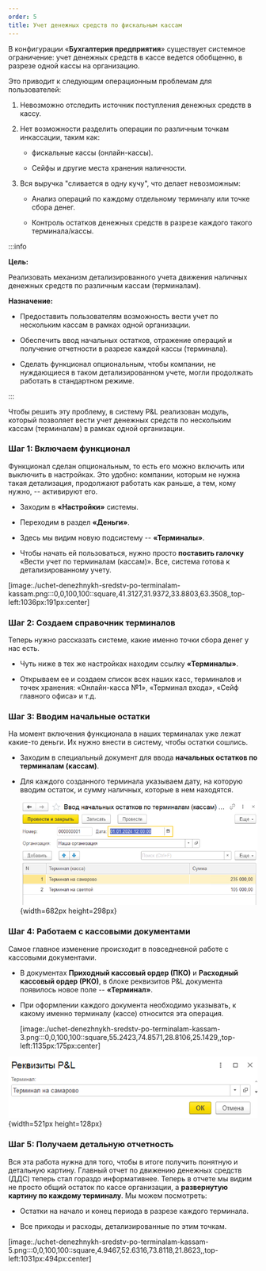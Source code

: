 ```yaml
---
order: 5
title: Учет денежных средств по фискальным кассам
---
```


В конфигурации «**Бухгалтерия предприятия**» существует системное ограничение: учет денежных средств в кассе ведется обобщенно, в разрезе одной кассы на организацию.

Это приводит к следующим операционным проблемам для пользователей:

1. Невозможно отследить источник поступления денежных средств в кассу.

2. Нет возможности разделить операции по различным точкам инкассации, таким как:

   -  фискальные кассы (онлайн-кассы).

   -  Сейфы и другие места хранения наличности.

3. Вся выручка "сливается в одну кучу", что делает невозможным:

   -  Анализ операций по каждому отдельному терминалу или точке сбора денег.

   -  Контроль остатков денежных средств в разрезе каждого такого терминала/кассы.

:::info 

**Цель:**

Реализовать механизм детализированного учета движения наличных денежных средств по различным кассам (терминалам).

**Назначение:**

-  Предоставить пользователям возможность вести учет по нескольким кассам в рамках одной организации.

-  Обеспечить ввод начальных остатков, отражение операций и получение отчетности в разрезе каждой кассы (терминала).

-  Сделать функционал опциональным, чтобы компании, не нуждающиеся в таком детализированном учете, могли продолжать работать в стандартном режиме.

:::



Чтобы решить эту проблему, в систему P&L реализован модуль, который позволяет вести учет денежных средств по нескольким кассам (терминалам) в рамках одной организации.

### **Шаг 1: Включаем функционал**

Функционал сделан опциональным, то есть его можно включить или выключить в настройках. Это удобно: компании, которым не нужна такая детализация, продолжают работать как раньше, а тем, кому нужно, -- активируют его.

-  Заходим в **«Настройки»** системы.

-  Переходим в раздел **«Деньги»**.

-  Здесь мы видим новую подсистему -- **«Терминалы»**.

-  Чтобы начать ей пользоваться, нужно просто **поставить галочку** «Вести учет по терминалам (кассам)». Все, система готова к детализированному учету.

[image:./uchet-denezhnykh-sredstv-po-terminalam-kassam.png:::0,0,100,100::square,41.3127,31.9372,33.8803,63.3508,,top-left:1036px:191px:center]



### **Шаг 2: Создаем справочник терминалов**

Теперь нужно рассказать системе, какие именно точки сбора денег у нас есть.

-  Чуть ниже в тех же настройках находим ссылку **«Терминалы»**.

-  Открываем ее и создаем список всех наших касс, терминалов и точек хранения: «Онлайн-касса №1», «Терминал входа», «Сейф главного офиса» и т.д.

### **Шаг 3: Вводим начальные остатки**

На момент включения функционала в наших терминалах уже лежат какие-то деньги. Их нужно внести в систему, чтобы остатки сошлись.

-  Заходим в специальный документ для ввода **начальных остатков по терминалам (кассам)**.

-  Для каждого созданного терминала указываем дату, на которую вводим остаток, и сумму наличных, которые в нем находятся.

   ![](./uchet-denezhnykh-sredstv-po-terminalam-kassam-2.png){width=682px height=298px}

### **Шаг 4: Работаем с кассовыми документами**

Самое главное изменение происходит в повседневной работе с кассовыми документами.

-  В документах **Приходный кассовый ордер (ПКО)** и **Расходный кассовый ордер (РКО)**, в блоке реквизитов P&L документа появилось новое поле -- **«Терминал»**.

-  При оформлении каждого документа необходимо указывать, к какому именно терминалу (кассе) относится эта операция.

   [image:./uchet-denezhnykh-sredstv-po-terminalam-kassam-3.png:::0,0,100,100::square,55.2423,74.8571,28.8106,25.1429,,top-left:1135px:175px:center]

![](./uchet-denezhnykh-sredstv-po-terminalam-kassam-4.png){width=521px height=128px}

### **Шаг 5: Получаем детальную отчетность**

Вся эта работа нужна для того, чтобы в итоге получить понятную и детальную картину. Главный отчет по движению денежных средств (ДДС) теперь стал гораздо информативнее. Теперь в отчете мы видим не просто общий остаток по кассе организации, а **развернутую картину по каждому терминалу**. Мы можем посмотреть:

-  Остатки на начало и конец периода в разрезе каждого терминала.

-  Все приходы и расходы, детализированные по этим точкам.

[image:./uchet-denezhnykh-sredstv-po-terminalam-kassam-5.png:::0,0,100,100::square,4.9467,52.6316,73.8118,21.8623,,top-left:1031px:494px:center]